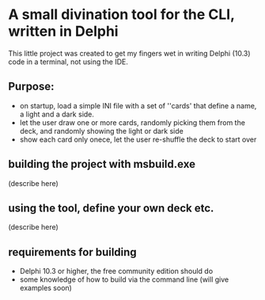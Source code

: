 # A small divination tool for the CLI, written in Delphi

This little project was created to get my fingers wet in writing Delphi (10.3) code in a terminal, not using the IDE.

## Purpose:

- on startup, load a simple INI file with a set of ''cards' that define a name, a light and a dark side.
- let the user draw one or more cards, randomly picking them from the deck, and randomly showing the light or dark side
- show each card only onece, let the user re-shuffle the deck to start over

## building the project with msbuild.exe 

(describe here)

## using the tool, define your own deck etc.

(describe here)

## requirements for building

- Delphi 10.3 or higher, the free community edition should do
- some knowledge of how to build via the command line (will give examples soon)

